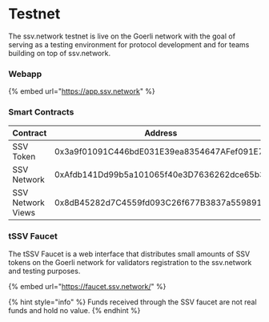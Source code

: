 # Testnet

The ssv.network testnet is live on the Goerli network with the goal of serving as a testing environment for protocol development and for teams building on top of ssv.network.

### Webapp

{% embed url="https://app.ssv.network" %}

### Smart Contracts

| **Contract**      | **Address**                                |
| ----------------- | ------------------------------------------ |
| SSV Token         | 0x3a9f01091C446bdE031E39ea8354647AFef091E7 |
| SSV Network       | 0xAfdb141Dd99b5a101065f40e3D7636262dce65b3 |
| SSV Network Views | 0x8dB45282d7C4559fd093C26f677B3837a5598914 |

### tSSV Faucet <a href="#_652a6sxy0wse" id="_652a6sxy0wse"></a>

The tSSV Faucet is a web interface that distributes small amounts of SSV tokens on the Goerli network for validators registration to the ssv.network and testing purposes.

{% embed url="https://faucet.ssv.network/" %}

{% hint style="info" %}
Funds received through the SSV faucet are not real funds and hold no value.
{% endhint %}
